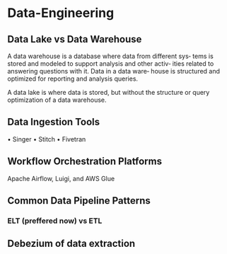 # Data-Engineering

## Data Lake vs Data Warehouse

A data warehouse is a database where data from different sys‐ tems is stored and modeled to support analysis and other activ‐ ities related to answering questions with it. Data in a data ware‐ house is structured and optimized for reporting and analysis queries.


A data lake is where data is stored, but without the structure or query optimization of a data warehouse.


## Data Ingestion Tools

• Singer
• Stitch
• Fivetran

## Workflow Orchestration Platforms

Apache Airflow, Luigi, and AWS Glue

## Common Data Pipeline Patterns

### ELT (preffered now) vs ETL 

## Debezium of data extraction
